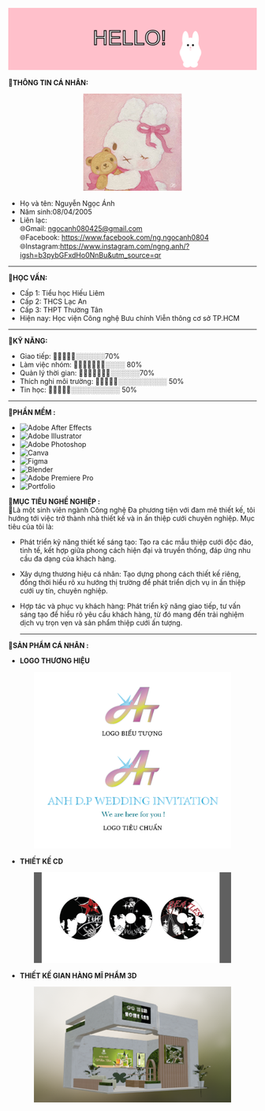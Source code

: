 ![Hello Banner](banner.svg)

🌸**THÔNG TIN CÁ NHÂN:**  <p align="center">
  <img src="https://github.com/nguyenngocanh0804/nguyenngocanh0804/blob/5a940152a8de44d89bf9d9d68f80b4483e614699/ta%CC%89i%20xu%C3%B4%CC%81ng%20(37).jpg" alt="Kỹ năng" width="200"/>
</p>

- Họ và tên: Nguyễn Ngọc Ánh  
- Năm sinh:08/04/2005
- Liên lạc:  
🌐Gmail: ngocanh080425@gmail.com  
🌐Facebook: https://www.facebook.com/ng.ngocanh0804  
🌐Instagram:https://www.instagram.com/ngng.anh/?igsh=b3pybGFxdHo0NnBu&utm_source=qr

---

🌸**HỌC VẤN:**  
- Cấp 1: Tiểu học Hiếu Liêm  
- Cấp 2: THCS Lạc An    
- Cấp 3: THPT Thường Tân  <br> 
- Hiện nay: Học viện Công nghệ Bưu chính Viễn thông cơ sở TP.HCM<br>   

---

🌸**KỸ NĂNG:**   
- Giao tiếp:             🌸🌸🌸🌸🌸░░░░░░70%
- Làm việc nhóm:         🌸🌸🌸🌸🌸🌸🌸░░░░ 80%
- Quản lý thời gian:     🌸🌸🌸🌸🌸🌸🌸░░░░░░70%
- Thích nghi môi trường: 🌸🌸🌸🌸🌸░░░░░░░░░░ 50%
- Tin học:               🌸🌸🌸🌸🌸░░░░░░░░░░ 50%

---

🌸**PHẦN MỀM :**   
- ![Adobe After Effects](https://img.shields.io/badge/Adobe%20After%20Effects-9999FF.svg?style=for-the-badge&logo=Adobe%20After%20Effects&logoColor=white)  
- ![Adobe Illustrator](https://img.shields.io/badge/adobeillustrator-%23FF9A00.svg?style=for-the-badge&logo=adobeillustrator&logoColor=white)  
- ![Adobe Photoshop](https://img.shields.io/badge/adobephotoshop-%2331A8FF.svg?style=for-the-badge&logo=adobephotoshop&logoColor=white)  
- ![Canva](https://img.shields.io/badge/Canva-%2300C4CC.svg?style=for-the-badge&logo=Canva&logoColor=white)  
- ![Figma](https://img.shields.io/badge/figma-%23F24E1E.svg?style=for-the-badge&logo=figma&logoColor=white)  
- ![Blender](https://img.shields.io/badge/blender-%23F5792A.svg?style=for-the-badge&logo=blender&logoColor=white)   
- ![Adobe Premiere Pro](https://img.shields.io/badge/Adobe%20Premiere%20Pro-9999FF.svg?style=for-the-badge&logo=Adobe%20Premiere%20Pro&logoColor=white)   
- ![Portfolio](https://img.shields.io/badge/Portfolio-%23000000.svg?style=for-the-badge&logo=firefox&logoColor=#FF7139)

🌸**MỤC TIÊU NGHỀ NGHIỆP :**   
🎨Là một sinh viên ngành Công nghệ Đa phương tiện với đam mê thiết kế, tôi hướng tới việc trở thành nhà thiết kế và in ấn thiệp cưới chuyên nghiệp. Mục tiêu của tôi là:
- Phát triển kỹ năng thiết kế sáng tạo: Tạo ra các mẫu thiệp cưới độc đáo, tinh tế, kết hợp giữa phong cách hiện đại và truyền thống, đáp ứng nhu cầu đa dạng của khách hàng.
- Xây dựng thương hiệu cá nhân: Tạo dựng phong cách thiết kế riêng, đồng thời hiểu rõ xu hướng thị trường để phát triển dịch vụ in ấn thiệp cưới uy tín, chuyên nghiệp.
- Hợp tác và phục vụ khách hàng: Phát triển kỹ năng giao tiếp, tư vấn sáng tạo để hiểu rõ yêu cầu khách hàng, từ đó mang đến trải nghiệm dịch vụ trọn vẹn và sản phẩm thiệp cưới ấn tượng.

  ---
🌸**SẢN PHẨM CÁ NHÂN :** 
- **LOGO THƯƠNG HIỆU**
<p align="center">
  <img src="https://github.com/nguyenngocanh0804/nguyenngocanh0804/blob/e097d14ed27ddac09319e568a493c34c99d6bd96/%E1%BA%A2nh%20ch%E1%BB%A5p%20m%C3%A0n%20h%C3%ACnh%202024-05-08%20214528.png" alt="Kỹ năng" width="400"/>
</p>

- **THIẾT KẾ CD**
<p align="center">
  <img src="https://github.com/nguyenngocanh0804/nguyenngocanh0804/blob/e097d14ed27ddac09319e568a493c34c99d6bd96/%E1%BA%A2nh%20ch%E1%BB%A5p%20m%C3%A0n%20h%C3%ACnh%202024-06-16%20201416.png" alt="Kỹ năng" width="400"/>
</p>

- **THIẾT KẾ GIAN HÀNG MĨ PHẨM 3D**  
<p align="center">
  <img src="https://github.com/nguyenngocanh0804/nguyenngocanh0804/blob/e097d14ed27ddac09319e568a493c34c99d6bd96/%E1%BA%A2nh%20ch%E1%BB%A5p%20m%C3%A0n%20h%C3%ACnh%202025-06-16%20003535.png" alt="Kỹ năng" width="400"/>
</p>




